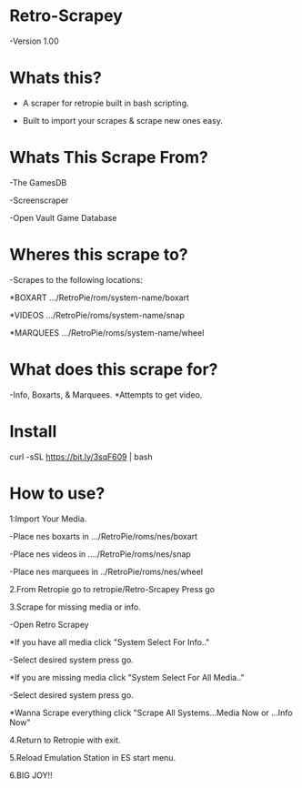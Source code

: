 # Retro-Scrapey

-Version 1.00

# Whats this?

- A scraper for retropie built in bash scripting.

- Built to import your scrapes & scrape new ones easy.

# Whats This Scrape From?

-The GamesDB 

-Screenscraper

-Open Vault Game Database

# Wheres this scrape to?
-Scrapes to the following locations:
 
 *BOXART   .../RetroPie/rom/system-name/boxart
 
 *VIDEOS   .../RetroPie/roms/system-name/snap
 
 *MARQUEES .../RetroPie/roms/system-name/wheel

# What does this scrape for?
-Info, Boxarts, & Marquees. *Attempts to get video.

# Install

curl -sSL https://bit.ly/3sqF609 | bash

# How to use?

1:Import Your Media. 
 
 -Place nes boxarts in .../RetroPie/roms/nes/boxart
 
 -Place nes videos in ..../RetroPie/roms/nes/snap
 
 -Place nes marquees in ../RetroPie/roms/nes/wheel

2.From Retropie go to retropie/Retro-Srcapey Press go

3.Scrape for missing media or info.

-Open Retro Scrapey

*If you have all media click "System Select For Info.."
 
  -Select desired system press go.
 
*If you are missing media click "System Select For All Media.."
  
  -Select desired system press go.
 
*Wanna Scrape everything click "Scrape All Systems...Media Now or ...Info Now"  
 
4.Return to Retropie with exit. 
 
5.Reload Emulation Station in ES start menu.
 
6.BIG JOY!!

